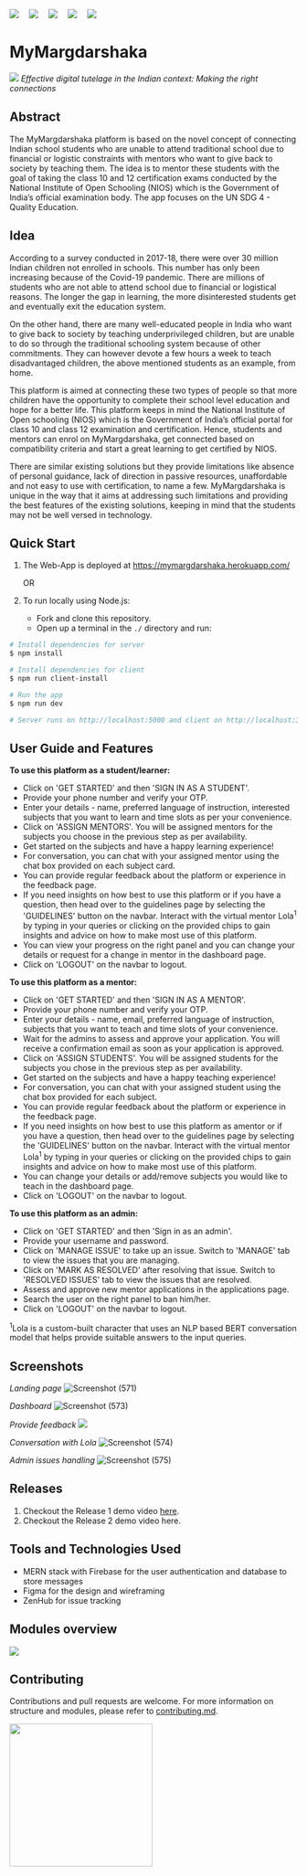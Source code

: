 <p>
  <img src="https://img.shields.io/badge/frontend-react-%23ff69b4">&emsp;
  <img src="https://img.shields.io/badge/database-mongodb-green">&emsp;
  <img src="https://img.shields.io/badge/backend-express-lightgrey">&emsp;
  <img src="https://img.shields.io/badge/BaaS-firebase-important">&emsp;
  <img src="https://img.shields.io/badge/build-success-success">
</p>

# MyMargdarshaka

<img src="client/src/assets/main-logo.svg" />
<i>Effective digital tutelage in the Indian context: Making the right connections</i>

## Abstract
The MyMargdarshaka platform is based on the novel concept of connecting Indian school students who are unable to attend traditional school due to financial or logistic constraints with mentors who want to give back to society by teaching them. The idea is to mentor these students with the goal of taking the class 10 and 12 certification exams conducted by the National Institute of Open Schooling (NIOS) which is the Government of India’s official examination body. The app focuses on the UN SDG 4 - Quality Education.

## Idea
According to a survey conducted in 2017-18, there were over 30 million Indian children not enrolled in schools. This number has only been increasing because of the Covid-19 pandemic. There are millions of students who are not able to attend school due to financial or logistical reasons. The longer the gap in learning, the more disinterested students get and eventually exit the education system.

On the other hand, there are many well-educated people in India who want to give back to society by teaching underprivileged children, but are unable to do so through the traditional schooling system because of other commitments. They can however devote a few hours a week to teach disadvantaged children, the above mentioned students as an example, from home. 

This platform is aimed at connecting these two types of people so that more children have the opportunity to complete their school level education and hope for a better life. This platform keeps in mind the National Institute of Open schooling (NIOS) which is the Government of India’s official portal for class 10 and class 12 examination and certification. Hence, students and mentors can enrol on MyMargdarshaka, get connected based on compatibility criteria and start a great learning to get certified by NIOS.

There are similar existing solutions but they provide limitations like absence of personal guidance, lack of direction in passive resources, unaffordable and not easy to use with certification, to name a few. MyMargdarshaka is unique in the way that it aims at addressing such limitations and providing the best features of the existing solutions, keeping in mind that the students may not be well versed in technology.

## Quick Start
1. The Web-App is deployed at https://mymargdarshaka.herokuapp.com/

    OR
2. To run locally using Node.js: 
    * Fork and clone this repository.
    * Open up a terminal in the `./` directory and run:

```bash
# Install dependencies for server
$ npm install

# Install dependencies for client
$ npm run client-install

# Run the app
$ npm run dev

# Server runs on http://localhost:5000 and client on http://localhost:3000
```

## User Guide and Features
**To use this platform as a student/learner:**
* Click on 'GET STARTED' and then 'SIGN IN AS A STUDENT'.
* Provide your phone number and verify your OTP. 
* Enter your details - name, preferred language of instruction, interested subjects that you want to learn and time slots as per your convenience.
* Click on 'ASSIGN MENTORS'. You will be assigned mentors for the subjects you choose in the previous step as per availability.
* Get started on the subjects and have a happy learning experience!
* For conversation, you can chat with your assigned mentor using the chat box provided on each subject card.
* You can provide regular feedback about the platform or experience in the feedback page.
* If you need insights on how best to use this platform or if you have a question, then head over to the guidelines page by selecting the 'GUIDELINES' button on the navbar. Interact with the virtual mentor Lola<sup>1</sup> by typing in your queries or clicking on the provided chips to gain insights and advice on how to make most use of this platform.
* You can view your progress on the right panel and you can change your details or request for a change in mentor in the dashboard page.
* Click on 'LOGOUT' on the navbar to logout.

**To use this platform as a mentor:**
* Click on 'GET STARTED' and then 'SIGN IN AS A MENTOR'.
* Provide your phone number and verify your OTP. 
* Enter your details - name, email, preferred language of instruction, subjects that you want to teach and time slots of your convenience.
* Wait for the admins to assess and approve your application. You will receive a confirmation email as soon as your application is approved.
* Click on 'ASSIGN STUDENTS'. You will be assigned students for the subjects you chose in the previous step as per availability.
* Get started on the subjects and have a happy teaching experience!
* For conversation, you can chat with your assigned student using the chat box provided for each subject.
* You can provide regular feedback about the platform or experience in the feedback page.
* If you need insights on how best to use this platform as amentor or if you have a question, then head over to the guidelines page by selecting the 'GUIDELINES' button on the navbar. Interact with the virtual mentor Lola<sup>1</sup> by typing in your queries or clicking on the provided chips to gain insights and advice on how to make most use of this platform.
* You can change your details or add/remove subjects you would like to teach in the dashboard page.
* Click on 'LOGOUT' on the navbar to logout.

**To use this platform as an admin:**
* Click on 'GET STARTED' and then 'Sign in as an admin'.
* Provide your username and password.
* Click on 'MANAGE ISSUE' to take up an issue. Switch to 'MANAGE' tab to view the issues that you are managing.
* Click on 'MARK AS RESOLVED' after resolving that issue. Switch to 'RESOLVED ISSUES' tab to view the issues that are resolved.
* Assess and approve new mentor applications in the applications page.
* Search the user on the right panel to ban him/her.
* Click on 'LOGOUT' on the navbar to logout.

<sup>1</sup>Lola is a custom-built character that uses an NLP based BERT conversation model that helps provide suitable answers to the input queries.

## Screenshots
*Landing page*
![Screenshot (571)](https://user-images.githubusercontent.com/58718144/144431616-81269f16-7ca3-43c0-95c2-9621c7b36fe8.png)

*Dashboard*
![Screenshot (573)](https://user-images.githubusercontent.com/58718144/144431721-825bb9bf-4363-40b6-a1d5-2015fe139333.png)

*Provide feedback*
<img src="./screenshots/Screenshot-Feedback.png"><img/>

*Conversation with Lola*
![Screenshot (574)](https://user-images.githubusercontent.com/58718144/144431767-626cef37-5e39-48ed-8ff4-015b5cb9e2c2.png)

*Admin issues handling*
![Screenshot (575)](https://user-images.githubusercontent.com/58718144/144432075-58073d12-6fa6-4307-a099-2a3f061483dc.png)

## Releases
1. Checkout the Release 1 demo video [here](https://www.youtube.com/watch?v=iYpwh7IrSR8).
2. Checkout the Release 2 demo video here.

## Tools and Technologies Used
* MERN stack with Firebase for the user authentication and database to store messages
* Figma for the design and wireframing
* ZenHub for issue tracking

## Modules overview
<img src="./arch.png"><img/>

## Contributing 
Contributions and pull requests are welcome. For more information on structure and modules, please refer to [contributing.md](contributing.md).

<img src="https://user-images.githubusercontent.com/58718144/144436410-0e558801-4f2a-4ffd-836e-0a26ecc75021.gif" width=250 />

